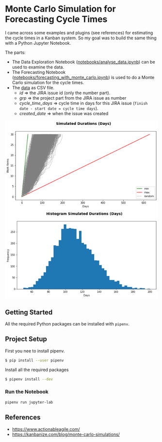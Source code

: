 # Monte Carlo Simulation for Forecasting Cycle Times

I came across some examples and plugins (see references) for estimating the cycle times in a Kanban system. 
So my goal was to build the same thing with a Python Jupyter Notebook. 

The parts:
- The Data Exploration Notebook ([notebooks/analyse_data.ipynb](notebooks/analyse_data.ipynb)) can be used to examine the data.
- The Forecasting Notebook ([notebooks/forecasting_with_monte_carlo.ipynb](notebooks/forecasting_with_monte_carlo.ipynb)) is used to do a 
Monte Carlo  simulation for the cycle times.
- The [data](notebooks/data.csv) as CSV file.
    - *id* => the JIRA issue id (only the number part).
    - *grp* => the project part from the JIRA issue as number
    - *cycle_time_days* => cycle time in days for this JIRA issue (`finish date - start date = cycle time days`).
    - *created_date* => when the issue was created

![](simulation.png)
![](dens.png)


## Getting Started

All the required Python packages can be installed with `pipenv`.

## Project Setup

First you nee to install pipenv.

```bash
$ pip install --user pipenv
```

Install all the required packages

```bash
$ pipenv install --dev
```

### Run the Notebook

```bash
pipenv run jupyter-lab
```


## References

-	https://www.actionableagile.com/ 
-	https://kanbanize.com/blog/monte-carlo-simulations/ 
